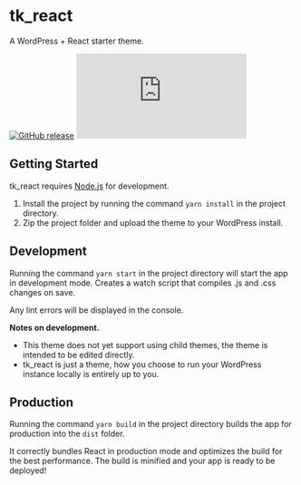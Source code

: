 # tk_react

A WordPress + React starter theme.

[![GitHub release](https://img.shields.io/github/v/release/samwyness/tk_react?color=red&style=flat-square)](https://GitHub.com/samwyness/tk_react/releases/)
[![Only 32 Kb](https://badge-size.herokuapp.com/samwyness/tk_react/master/dist/tkr-bundle.js?label=bundle%20size&color=green&style=flat-square)](https://github.com/samwyness/tk_react/blob/master/dist/tkr-bundle.js)

## Getting Started

tk_react requires [Node.js](https://nodejs.org/) for development.

1. Install the project by running the command `yarn install` in the project
   directory.
2. Zip the project folder and upload the theme to your WordPress install.

## Development

Running the command `yarn start` in the project directory will start the app in
development mode. Creates a watch script that compiles .js and .css changes on
save.

Any lint errors will be displayed in the console.

**Notes on development.**

-   This theme does not yet support using child themes, the theme is intended to
    be edited directly.
-   tk_react is just a theme, how you choose to run your WordPress instance
    locally is entirely up to you.

## Production

Running the command `yarn build` in the project directory builds the app for
production into the `dist` folder.<br />

It correctly bundles React in production mode and optimizes the build for the
best performance. The build is minified and your app is ready to be deployed!
